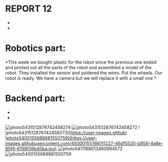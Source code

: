 # REPORT 12
*
*
# Robotics part:
*This week we bought plastic for the robot since the previous one ended and printed out all the parts of the robot and assembled a model of the robot. They installed the sensor and soldered the wires. Put the wheels. Our robot is ready. We have a camera but we will replace it with a small one
*
# Backend part:
*
*
![photo5431512876742458274](https://user-images.githubusercontent.com/49300151/166111144-f865c236-e4fc-44be-a024-d8cbde7277f0.jpg)
![photo5431512876742458272](https://user-images.githubusercontent.com/49300151/166111148-02203ce0-415b-4a9b-8b33-5013f03581bb.jpg)
![photo5431512876742458273](https://user-images.github![photo5400155689881550759](https://user-images.githubusercontent.com/49300151/166111227-46df5520-b858-4a8e-85f6-6159f39b40ba.jpg)
![photo5411188013460994572](https://user-images.githubusercontent.com/49300151/166111223-e226eef0-9ca2-4f0d-ae7d-de1288ca4556.jpg)
![photo5400155689881550759](https://user-images.githubusercontent.com/49300151/166111276-2d521c7b-7983-498c-ad59-7311e846b7a2.jpg)
